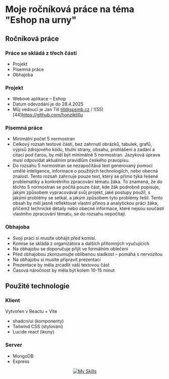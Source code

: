 # Moje ročníková práce na téma "Eshop na urny"
## Ročníková práce
### Práce se skládá z třech částí
- Projekt
- Písemná práce
- Obhajoba
### Projekt
- Webové aplikace – Eshop
- Datum odevzdání je do 28.4.2025
- Můj vedoucí je Jan Till till@spsmb.cz / !(55)[44]https://github.com/honziktillu
### Písemná práce
- Minimální počet 5 normostran
- Celkový rozsah textové části, bez zahrnutí obrázků, tabulek, grafů, výpisů zdrojového kódu, titulní strany, obsahu, prohlášení a zadání a citací pod čarou, by měl být minimálně 5 normostran. Jazyková úprava musí odpovídat aktuálním pravidlům českého pravopisu.
- Do rozsahu 5 normostran se nezapočítává text generovaný pomocí umělé inteligence, informace o použitých technologiích, nebo obecná znalost. Tento rozsah zahrnuje pouze text, který se přímo týká řešené problematiky a konkrétního zpracování tématu žáka. To znamená, že do těchto 5 normostran se počítá pouze část, kde žák podrobně popisuje, jakým způsobem vypracovával svůj projekt, jaké postupy použil, s jakými problémy se setkal, a jakým způsobem tyto problémy řešil. Tento obsah by měl jasně reflektovat vlastní přínos a analytickou práci žáka, přičemž technické detaily nebo obecné informace, které nejsou součástí vlastního zpracování tématu, se do rozsahu nepočítají.
### Obhajoba
- Svoji práci si musíte obhájit před komisí.
- Komise se skládá z organizátora a dalších přítomných vyučujících
- Na obhajobu se doporučuje přijít ve formálním oblečení 
- Před obhajobou zkonzumujte oblíbenou sladkost – pomáhá s nervozitou
- Na obhajobu si musíte připravit prezentaci
- Prezentace by měla zrcadlit vaši textovou část
- Časová náročnost by měla být kolem 10-15 minut
## Použité technologie
### Klient
Vytvořen v Reactu + Vite
- shadcn/ui (komponenty)
- Tailwind CSS (stylování)
- Lucide react (ikony)
### Server
- MongoDB
- Express

<div align=center>
  
  [![My Skills](https://skillicons.dev/icons?i=js,mongodb,html,css,express,react,nodejs,tailwind&perline=4)](https://skillicons.dev)
  
</div>
